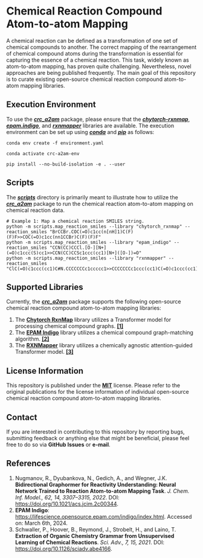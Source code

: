 # Chemical Reaction Compound Atom-to-atom Mapping
A chemical reaction can be defined as a transformation of one set of chemical compounds to another. The correct mapping of the rearrangement of chemical
compound atoms during the transformation is essential for capturing the essence of a chemical reaction. This task, widely known as atom-to-atom mapping, has
proven quite challenging. Nevertheless, novel approaches are being published frequently. The main goal of this repository is to curate existing open-source
chemical reaction compound atom-to-atom mapping libraries.

## Execution Environment
To use the [***crc_a2am***](/crc_a2am) package, please ensure that the [***chytorch-rxnmap***](https://github.com/chython/chytorch-rxnmap),
[***epam.indigo***](https://github.com/epam/Indigo), and [***rxnmapper***](https://github.com/rxn4chemistry/rxnmapper) libraries are available. The execution
environment can be set up using [***conda***](https://docs.conda.io/en/latest) and [***pip***](https://pip.pypa.io/en/stable) as follows:

```shell
conda env create -f environment.yaml

conda activate crc-a2am-env

pip install --no-build-isolation -e . --user
```

## Scripts
The [***scripts***](/scripts) directory is primarily meant to illustrate how to utilize the [***crc_a2am***](/crc_a2am) package to run the chemical reaction
atom-to-atom mapping on chemical reaction data.

```shell
# Example 1: Map a chemical reaction SMILES string.
python -m scripts.map_reaction_smiles --library "chytorch_rxnmap" --reaction_smiles "BrCCBr.COC(=O)c1cc(n[nH]1)C(F)(F)F>>COC(=O)c1cc(nn1CCBr)C(F)(F)F"
python -m scripts.map_reaction_smiles --library "epam_indigo" --reaction_smiles "CCN(CC)CCCl.[O-][N+](=O)c1ccc(S)cc1>>CCN(CC)CCSc1ccc(cc1)[N+]([O-])=O"
python -m scripts.map_reaction_smiles --library "rxnmapper" --reaction_smiles "ClC(=O)c1ccc(cc1)C#N.CCCCCCCc1ccccc1>>CCCCCCCc1ccc(cc1)C(=O)c1ccc(cc1)C#N"
```

## Supported Libraries
Currently, the [***crc_a2am***](/crc_a2am) package supports the following open-source chemical reaction compound atom-to-atom mapping libraries:

1. The [**Chytorch RxnMap**](https://github.com/chython/chytorch-rxnmap) library utilizes a Transformer model for processing chemical compound graphs.
   [**[1]**](/literature/20220706_nugmanov_et_al.md)
2. The [**EPAM Indigo**](https://github.com/epam/Indigo) library utilizes a chemical compound graph-matching algorithm. [**[2]**](#References)
3. The [**RXNMapper**](https://github.com/rxn4chemistry/rxnmapper) library utilizes a chemically agnostic attention-guided Transformer model.
   [**[3]**](/literature/20210407_schwaller_et_al.md)

## License Information
This repository is published under the [**MIT**](/LICENSE) license. Please refer to the original publications for the license information of individual
open-source chemical reaction compound atom-to-atom mapping libraries.

## Contact
If you are interested in contributing to this repository by reporting bugs, submitting feedback or anything else that might be beneficial, please feel free to
do so via **GitHub Issues** or **e-mail**.

## References
1. Nugmanov, R., Dyubankova, N., Gedich, A., and Wegner, J.K. **Bidirectional Graphormer for Reactivity Understanding: Neural Network Trained to Reaction
   Atom-to-atom Mapping Task**. *J. Chem. Inf. Model., 62, 14, 3307–3315, 2022*. DOI: https://doi.org/10.1021/acs.jcim.2c00344.
2. **EPAM Indigo**: https://lifescience.opensource.epam.com/indigo/index.html. Accessed on: March 6th, 2024.
3. Schwaller, P., Hoover, B., Reymond, J., Strobelt, H., and Laino, T. **Extraction of Organic Chemistry Grammar from Unsupervised Learning of Chemical
   Reactions**. *Sci. Adv., 7, 15, 2021*. DOI: https://doi.org/10.1126/sciadv.abe4166.

